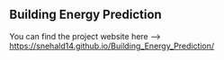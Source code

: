 ## Building Energy Prediction 
You can find the project website here -->  https://snehald14.github.io/Building_Energy_Prediction/



